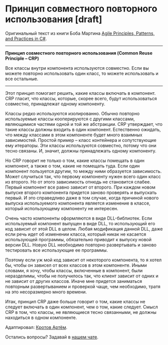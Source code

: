# Принцип совместного повторного использования [draft]

Оригинальный текст из книги Боба Мартина [Agile Principles, Patterns, and Practices in C#](https://www.amazon.com/Agile-Principles-Patterns-Practices-C/dp/0131857258).

---
**Принцип совместного повторного использования (Common Reuse Principle – CRP)**

Все классы внутри компонента используются совместно. Если вы можете повторно использовать один класс, то можете использовать и все остальные.

---

Этот принцип помогает решить, какие классы включать в компонент. CRP гласит, что классы, которые, скорее всего, будут использоваться совместно, принадлежат одному компоненту.

Классы редко используются изолированно. Обычно повторно используемые классы кооперируются с другими классами, являющимися частями одной и той же абстракции. CRP утверждает, что такие классы должны входить в один компонент. Естественно ожидать, что между классами в этом компоненте будет много взаимных зависимостей. Простой пример – класс контейнера и сопутствующие ему итераторы. Эти классы используются совместно, потому что они тесно связаны. И, значит, должны принадлежать одному компоненту.

Но CRP говорит не только о том, какие классы помещать в один компонент, а также о том, какие не помещать туда. Если один компонент пользуется другим, то между ними образуется зависимость. Может случиться так, что первому компоненту нужен всего один класс из второго. Но от этого зависимость отнюдь не становится слабее. Первый компонент все равно зависит от второго. При каждом новом выпуске второго компонента придется заново проверять и выпускать первый. И это справедливо даже в том случае, когда причиной нового выпуска используемого компонента является изменение в классе, который использующему компоненту не интересен.

Очень часто компоненты оформляются в виде DLL-библиотек. Если используемый компонент выпущен в виде DLL, то использующий его код зависит от этой DLL в целом. Любая модификация данной DLL, даже если речь идет об изменении класса, который никак не касается использующей программы, обязательно приводит к выпуску новой версии DLL. Новую DLL необходимо повторно развертывать и заново тестировать все использующие ее программы.

Поэтому если уж мой код зависит от некоторого компонента, то я хотел бы, чтобы он зависел от всех классов в этом компоненте. Иными словами, я хочу, чтобы классы, включенные в компонент, были неразделимы, чтобы не получилось так, что клиент зависит от одних и не зависит от других классов. Иначе мне придется заниматься повторным развертыванием и проверкой чаще, чем необходимо, тратя на это несоразмерно много времени.

Итак, принцип CRP даже больше говорит о том, какие классы не следует включать в один компонент, чем о том, какие следует. Смысл CRP в том, что классы, не являющиеся тесно связанными, не должны находиться в одном компоненте.

Адаптировал: [Кротов Артём](http://fb.com/artem.v.krotov).

Остались вопросы? Задавай в [нашем чате](https://t.me/technicalexcellenceru).
